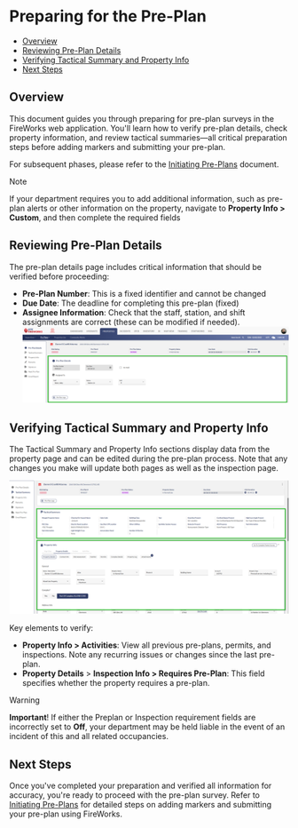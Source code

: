 # Preparing for the Pre-Plan

- [Overview](#overview)
- [Reviewing Pre-Plan Details](#reviewing-pre-plan-details)
- [Verifying Tactical Summary and Property Info](#verifying-tactical-summary-and-property-info)
- [Next Steps](#next-steps)

## Overview

This document guides you through preparing for pre-plan surveys in the FireWorks web application. You'll learn how to verify pre-plan details, check property information, and review tactical summaries—all critical preparation steps before adding markers and submitting your pre-plan.

For subsequent phases, please refer to the [Initiating Pre-Plans](../pre-plans/initiating-pre-plans.md) document.

> [!NOTE]
> If your department requires you to add additional information, such as pre-plan alerts or other information on the property, navigate to **Property Info > Custom**, and then complete the required fields

## Reviewing Pre-Plan Details

The pre-plan details page includes critical information that should be verified before proceeding:

- **Pre-Plan Number**: This is a fixed identifier and cannot be changed
- **Due Date**: The deadline for completing this pre-plan (fixed)
- **Assignee Information**: Check that the staff, station, and shift assignments are correct (these can be modified if needed).![image-20250202-112219.png](./attachments/image-20250202-112219.png)

## Verifying Tactical Summary and Property Info

The Tactical Summary and Property Info sections display data from the property page and can be edited during the pre-plan process. Note that any changes you make will update both pages as well as the inspection page.

![image-20250202-113211.png](./attachments/image-20250202-113211.png)

Key elements to verify:

- **Property Info > Activities**: View all previous pre-plans, permits, and inspections. Note any recurring issues or changes since the last pre-plan.
- **Property Details** > **Inspection Info > Requires Pre-Plan**: This field specifies whether the property requires a pre-plan.

> [!WARNING]
> **Important**! If either the Preplan or Inspection requirement fields are incorrectly set to **Off**, your department may be held liable in the event of an incident of this and all related occupancies.

## Next Steps

Once you've completed your preparation and verified all information for accuracy, you're ready to proceed with the pre-plan survey. Refer to [Initiating Pre-Plans](../pre-plans/initiating-pre-plans.md) for detailed steps on adding markers and submitting your pre-plan using FireWorks.